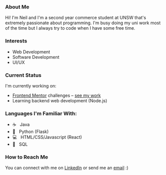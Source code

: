 ### About Me

Hi! I'm Neil and I'm a second year commerce student at UNSW that's extremely passionate about programming. I'm busy doing my uni work most of the time but I always try to code when I have some free time.

### Interests
- Web Development
- Software Development
- UI/UX

### Current Status
I'm currently working on:
- [Frontend Mentor](https://www.frontendmentor.io/home) challenges – [see my work](https://github.com/nkhatri7/Frontend-Mentor-Challenges)
- Learning backend web development (Node.js)

### Languages I'm Familiar With:
- ☕️ &nbsp; Java
- 🐍 &nbsp; Python (Flask)
- 💻 &nbsp; HTML/CSS/Javascript (React)
- 🔏 &nbsp; SQL

### How to Reach Me
You can connect with me on [LinkedIn](https://www.linkedin.com/in/neilkhatri/) or send me an [email](mailto:neil.khatri@gmail.com) :)
